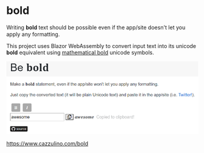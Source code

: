 ﻿# bold

Writing 𝐛𝐨𝐥𝐝 text should be possible even if the app/site doesn't let you apply any formatting.

This project uses Blazor WebAssembly to convert input text into its unicode 𝐛𝐨𝐥𝐝 equivalent using [mathematical bold](https://unicode-table.com/en/search/?q=Mathematical+Bold) unicode symbols.

[![Site](bold.png)](https://www.cazzulino.com/bold)

https://www.cazzulino.com/bold
